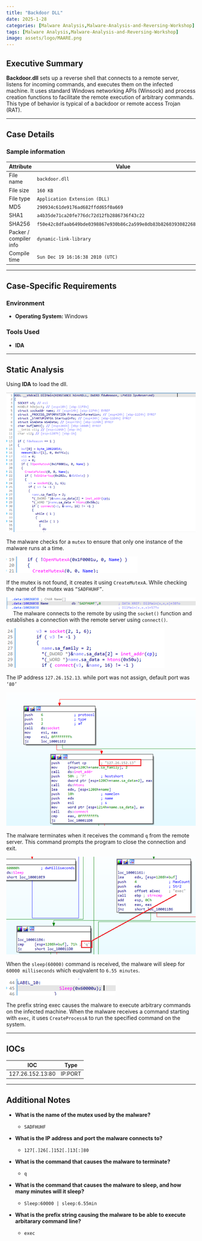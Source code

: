 ```yaml
---
title: "Backdoor DLL"
date: 2025-1-28
categories: [Malware Analysis,Malware-Analysis-and-Reversing-Workshop]
tags: [Malware Analysis,Malware-Analysis-and-Reversing-Workshop]
image: assets/logo/MAARE.png
---
```


## Executive Summary

**Backdoor.dll** sets up a reverse shell that connects to a remote server, listens for incoming commands, and executes them on the infected machine. It uses standard Windows networking APIs (Winsock) and process creation functions to facilitate the remote execution of arbitrary commands. This type of behavior is typical of a backdoor or remote access Trojan (RAT).

---

## Case Details

### Sample information

| **Attribute**         | **Value**                                                                                      |
|-----------------------|------------------------------------------------------------------------------------------------|
|File name	| `backdoor.dll` |
|File size	| `160 KB` |
|File type	| `Application Extension (DLL)` |
|MD5 |	`290934c61de9176ad682ffdd65f0a669` |
|SHA1	| `a4b35de71ca20fe776dc72d12fb2886736f43c22` |
|SHA256 |	`f50e42c8dfaab649bde0398867e930b86c2a599e8db83b8260393082268f2dba` |
|Packer / compiler info	| `dynamic-link-library` |
|Compile time	 | `Sun Dec 19 16:16:38 2010 (UTC)` |

---

## Case-Specific Requirements

### **Environment**
- **Operating System:** Windows

### **Tools Used**
- **IDA**  

---

## Static Analysis

Using **IDA** to load the dll.

![img](assets/12-BackdoorDLL/image219.png)

The malware checks for a `mutex` to ensure that only one instance of the malware runs at a time. 

![img](assets/12-BackdoorDLL/image220.png)

If the mutex is not found, it creates it using `CreateMutexA`. While checking the name of the mutex was `“SADFHUHF”`.

![img](assets/12-BackdoorDLL/image221.png)
 
The malware connects to the remote by using the `socket()` function and establishes a connection with the remote server using `connect()`. 

![img](assets/12-BackdoorDLL/image222.png)

The IP address `127.26.152.13`. while port was not assign, default port was `‘80’`

![img](assets/12-BackdoorDLL/image223.png)
 
The malware terminates when it receives the command `q` from the remote server. This command prompts the program to close the connection and exit.

![img](assets/12-BackdoorDLL/image224.png)

When the `sleep(60000)` command is received, the malware will sleep for `60000 milliseconds` which euqivalent to `6.55 minutes`.

![img](assets/12-BackdoorDLL/image225.png)

The prefix string exec causes the malware to execute arbitrary commands on the infected machine. When the malware receives a command starting with `exec`, it uses `CreateProcessA` to run the specified command on the system.

---

## IOCs
| IOC                        | Type        |
|----------------------------|-------------|
| 127.26.152.13:80           | IP:PORT     |

---

##	 Additional Notes

- **What is the name of the mutex used by the malware?**
  - `SADFHUHF`

- **What is the IP address and port the malware connects to?**
  - `127[.]26[.]152[.]13[:]80`
  
- **What is the command that causes the malware to terminate?**
  - `q`
  
- **What is the command that causes the malware to sleep, and how many minutes will it sleep?**
  - `Sleep:60000 | sleep:6.55min`
  
- **What is the prefix string causing the malware to be able to execute arbitarary command line?**
  - `exec`



